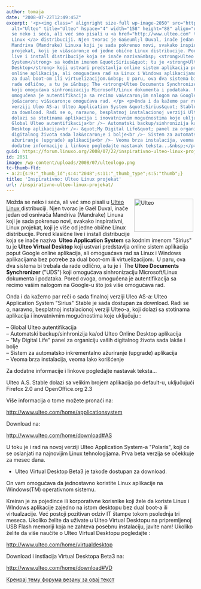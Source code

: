 ```yaml
---
author: tomaja
date: "2008-07-22T12:49:45Z"
excerpt: '<p><img class=" alignright size-full wp-image-2050" src="https://linuxo.org/wp-content/uploads/2008/07/ulteologo.png"
  alt="Ulteo" title="Ulteo" hspace="4" width="158" height="88" align="right" />Možda
  se neko i seća, ali već smo pisali u <a href="http://www.ulteo.com" target="_blank">Ulteo
  Linux </a> distribuciji. Njen tvorac je Ga&euml;l Duval, inače jedan od osnivača
  Mandriva (Mandrake) Linuxa koji je sada pokrenuo novi, svakako inspirativni, Linux
  projekat, koji je vi&scaron;e od jedne obične Linux distribucije. Pored klasične
  live i install distribucije koja se inače naziva&nbsp; <strong>Ulteo Application
  System</strong> sa kodnim imenom &quot;Sirius&quot; tu je <strong>Ulteo Virtual
  Desktop</strong> koji ustvari predstavlja online sistem aplikacija poput Google
  online aplikacija, ali omoguaćava rad sa Linux i Windows aplikacijama bez potrebe
  za dual boot-om ili virtuelizacijom.&nbsp; U paru, ova dva sistema bi trebala da
  rade odlično, a tu je i&nbsp; The <strong>Ulteo Documents Synchronizer </strong>(&quot;UDS&quot;)
  koji omogućava sinhronizaciju Microsoft/Linux dokumenta i podataka. Pored ovoga,
  omogućena je autentifikacija sa recimo va&scaron;im nalogom na Google-u &scaron;to
  jo&scaron; vi&scaron;e omogućava rad. </p> <p>Onda i da kažemo par reči o sada finalnoj
  verziji Uleo AS-a: Ulteo Application System &quot;Sirius&quot; Stable je sada dostupan
  za download. Radi se o, naravno, besplatnoj instalacionoj verziji Ulteo-a, koji
  dolazi sa stotinama aplikacija i inovatnivnim mogućnostima koje uključuju :</p><p>-
  Global Ulteo autentifikacija<br />- Automatski backup/sinhronizija ka/od Ulteo Online
  Desktop aplikacija<br />- &quot;My Digital Life&quot; panel za organiciju va&scaron;ih
  digitalnog života sada lak&scaron;e i bolje<br />- Sistem za automatsko inkrementalno
  ažuriranje (upgrade) aplikacija<br />- Veoma brza instalacija, veoma lako kori&scaron;ćenje</p><p>Za
  dodatne informacije i linkove pogledajte nastavak teksta...&nbsp;</p>'
guid: https://forum.linuxo.org/2008/07/22/inspirativno-ulteo-linux-projekat/
id: 2051
image: /wp-content/uploads/2008/07/ulteologo.png
tc-thumb-fld:
- a:2:{s:9:"_thumb_id";s:4:"2048";s:11:"_thumb_type";s:5:"thumb";}
title: 'Inspirativno: Ulteo Linux projekat'
url: /inspirativno-ulteo-linux-projekat/
---
```

<img class=" alignright size-full wp-image-2050" src="https://linuxo.org/wp-content/uploads/2008/07/ulteologo.png" alt="Ulteo" title="Ulteo" hspace="4" width="158" height="88" align="right" />Možda se neko i seća, ali već smo pisali u <a href="http://www.ulteo.com" target="_blank">Ulteo Linux </a> distribuciji. Njen tvorac je Ga&euml;l Duval, inače jedan od osnivača Mandriva (Mandrake) Linuxa koji je sada pokrenuo novi, svakako inspirativni, Linux projekat, koji je vi&scaron;e od jedne obične Linux distribucije. Pored klasične live i install distribucije koja se inače naziva&nbsp; **Ulteo Application System** sa kodnim imenom "Sirius" tu je **Ulteo Virtual Desktop** koji ustvari predstavlja online sistem aplikacija poput Google online aplikacija, ali omoguaćava rad sa Linux i Windows aplikacijama bez potrebe za dual boot-om ili virtuelizacijom.&nbsp; U paru, ova dva sistema bi trebala da rade odlično, a tu je i&nbsp; The **Ulteo Documents Synchronizer** ("UDS") koji omogućava sinhronizaciju Microsoft/Linux dokumenta i podataka. Pored ovoga, omogućena je autentifikacija sa recimo va&scaron;im nalogom na Google-u &scaron;to jo&scaron; vi&scaron;e omogućava rad. 

Onda i da kažemo par reči o sada finalnoj verziji Uleo AS-a: Ulteo Application System "Sirius" Stable je sada dostupan za download. Radi se o, naravno, besplatnoj instalacionoj verziji Ulteo-a, koji dolazi sa stotinama aplikacija i inovatnivnim mogućnostima koje uključuju :

&#8211; Global Ulteo autentifikacija  
&#8211; Automatski backup/sinhronizija ka/od Ulteo Online Desktop aplikacija  
&#8211; "My Digital Life" panel za organiciju va&scaron;ih digitalnog života sada lak&scaron;e i bolje  
&#8211; Sistem za automatsko inkrementalno ažuriranje (upgrade) aplikacija  
&#8211; Veoma brza instalacija, veoma lako kori&scaron;ćenje

Za dodatne informacije i linkove pogledajte nastavak teksta&#8230;&nbsp;

<!--break-->

Ulteo A.S. Stable dolazi sa velikim brojem aplikacija po default-u, uključujući Firefox 2.0 and OpenOffice.org 2.3

Vi&scaron;e informacija o tome možete pronaći na:

<a href="http://www.ulteo.com/home/applicationsystem" target="_blank">http://www.ulteo.com/home/applicationsystem</a>

Download na:

<a href="http://www.ulteo.com/home/download#AS" target="_blank">http://www.ulteo.com/home/download#AS</a>

U toku je i rad na novoj verziji Ulteo Application System-a "Polaris", koji će se oslanjati na najnovijim Linux tehnologijama. Prva beta verzija se očekkuje za mesec dana.

* Ulteo Virtual Desktop Beta3 je takođe dostupan za download.

On vam omogućava da jednostavno koristite Linux aplikacije na Windows(TM) operativnom sistemu. 

Kreiran je za pojedince ili korporativne korisnike koji žele da koriste Linux i WIndows aplikacije zajedno na istom desktopu bez dual boot-a ili virtualzacije. Već postoji pozitivan odziv IT &scaron;tampe tokom psolednja tri meseca. Ukoliko želite da uživate u Ulteo Virtual Desktopu na pripremljenoj USB Flash memoriji koja ne zahteva posebnu instalaciju, javite nam! Ukoliko želite da vi&scaron;e naučite o Ulteo Virtual Desktopu pogledajte : 

<a href="http://www.ulteo.com/home/virtualdesktop" target="_blank">http://www.ulteo.com/home/virtualdesktop</a>

Download i instlacija Virtual Desktopa Beta3 na: 

<a href="http://www.ulteo.com/home/download#VD" target="_blank">http://www.ulteo.com/home/download#VD</a>

[Креирај тему форума везану за овај текст](https://linuxo.org/nova-tema-na-forumu/?se_pid=2051)